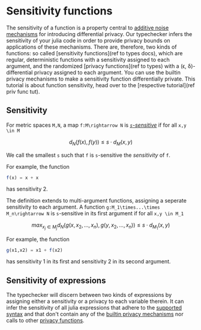 
# Sensitivity functions

The sensitivity of a function is a property central to [additive noise mechanisms](https://en.wikipedia.org/wiki/Additive_noise_mechanisms) for introducing differential privacy. Our typechecker infers the sensitivity of your julia code in order to provide privacy bounds on applications of these mechanisms. There are, therefore, two kinds of functions: so called [sensitivity functions](ref to types docs), which are regular, deterministic functions with a sensitivity assigned to each argument, and the randomized [privacy functions](ref to types) with a (ϵ, δ)-differential privacy assigned to each argument. You can use the builtin privacy mechanisms to make a sensitivity function differentially private. This tutorial is about function sensitivity, head over to the [respective tutorial](ref priv func tut).

## Sensitivity
For metric spaces ``M,N``, a map ``f:M\rightarrow N`` is [*``s``-sensitive*](https://en.wikipedia.org/wiki/Differential_privacy#Sensitivity) if for all ``x,y \in M``
```math
d_N(f(x), f(y)) \leq s \cdot d_M(x,y)
```
We call the smallest ``s`` such that ``f`` is ``s``-sensitive the *sensitivity* of ``f``.

For example, the function
```julia
f(x) = x + x
```
has sensitivity 2.

The definition extends to multi-argument functions, assigning a seperate sensitivity to each argument. A function ``g:M_1\times...\times M_n\rightarrow N`` is ``s``-sensitive in its first argument if for all ``x,y \in M_1``
```math
max_{x_j\in M_j} d_N(g(x,x_2,...,x_n), g(y,x_2,...,x_n)) \leq s \cdot d_{M_1}(x,y)
```

For example, the function
```julia
g(x1,x2) = x1 + f(x2)
```
has sensitivity 1 in its first and sensitivity 2 in its second argument.

## Sensitivity of expressions
The typechecker will discern between two kinds of expressions by assigning either a sensitivity or a privacy to each variable therein. It can infer the sensitivity of all julia expressions that adhere to the [supported syntax](@ref) and that don't contain any of the [builtin privacy mechanisms](@ref) nor calls to other [privacy functions](@ref). 
